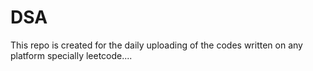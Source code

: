 # DSA
This repo is created for the daily uploading of the codes written on any platform specially leetcode....          
